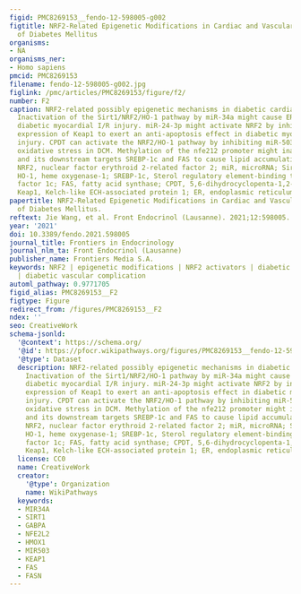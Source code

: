 ```yaml
---
figid: PMC8269153__fendo-12-598005-g002
figtitle: NRF2-Related Epigenetic Modifications in Cardiac and Vascular Complications
  of Diabetes Mellitus
organisms:
- NA
organisms_ner:
- Homo sapiens
pmcid: PMC8269153
filename: fendo-12-598005-g002.jpg
figlink: /pmc/articles/PMC8269153/figure/f2/
number: F2
caption: NRF2-related possibly epigenetic mechanisms in diabetic cardiac complications.
  Inactivation of the Sirt1/NRF2/HO-1 pathway by miR-34a might cause ER stress in
  diabetic myocardial I/R injury. miR-24-3p might activate NRF2 by inhibiting the
  expression of Keap1 to exert an anti-apoptosis effect in diabetic myocardial I/R
  injury. CPDT can activate the NRF2/HO-1 pathway by inhibiting miR-503 to reduce
  oxidative stress in DCM. Methylation of the nfe212 promoter might inactivate NRF2
  and its downstream targets SREBP-1c and FAS to cause lipid accumulation in DCM.
  NRF2, nuclear factor erythroid 2-related factor 2; miR, microRNA; Sirt1, Sirtuin1;
  HO-1, heme oxygenase-1; SREBP-1c, Sterol regulatory element-binding transcription
  factor 1c; FAS, fatty acid synthase; CPDT, 5,6-dihydrocyclopenta-1,2-dithiole-3-thione;
  Keap1, Kelch-like ECH-associated protein 1; ER, endoplasmic reticulum.
papertitle: NRF2-Related Epigenetic Modifications in Cardiac and Vascular Complications
  of Diabetes Mellitus.
reftext: Jie Wang, et al. Front Endocrinol (Lausanne). 2021;12:598005.
year: '2021'
doi: 10.3389/fendo.2021.598005
journal_title: Frontiers in Endocrinology
journal_nlm_ta: Front Endocrinol (Lausanne)
publisher_name: Frontiers Media S.A.
keywords: NRF2 | epigenetic modifications | NRF2 activators | diabetic cardiac complication
  | diabetic vascular complication
automl_pathway: 0.9771705
figid_alias: PMC8269153__F2
figtype: Figure
redirect_from: /figures/PMC8269153__F2
ndex: ''
seo: CreativeWork
schema-jsonld:
  '@context': https://schema.org/
  '@id': https://pfocr.wikipathways.org/figures/PMC8269153__fendo-12-598005-g002.html
  '@type': Dataset
  description: NRF2-related possibly epigenetic mechanisms in diabetic cardiac complications.
    Inactivation of the Sirt1/NRF2/HO-1 pathway by miR-34a might cause ER stress in
    diabetic myocardial I/R injury. miR-24-3p might activate NRF2 by inhibiting the
    expression of Keap1 to exert an anti-apoptosis effect in diabetic myocardial I/R
    injury. CPDT can activate the NRF2/HO-1 pathway by inhibiting miR-503 to reduce
    oxidative stress in DCM. Methylation of the nfe212 promoter might inactivate NRF2
    and its downstream targets SREBP-1c and FAS to cause lipid accumulation in DCM.
    NRF2, nuclear factor erythroid 2-related factor 2; miR, microRNA; Sirt1, Sirtuin1;
    HO-1, heme oxygenase-1; SREBP-1c, Sterol regulatory element-binding transcription
    factor 1c; FAS, fatty acid synthase; CPDT, 5,6-dihydrocyclopenta-1,2-dithiole-3-thione;
    Keap1, Kelch-like ECH-associated protein 1; ER, endoplasmic reticulum.
  license: CC0
  name: CreativeWork
  creator:
    '@type': Organization
    name: WikiPathways
  keywords:
  - MIR34A
  - SIRT1
  - GABPA
  - NFE2L2
  - HMOX1
  - MIR503
  - KEAP1
  - FAS
  - FASN
---
```

